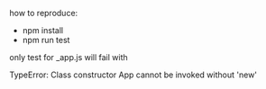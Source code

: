 how to reproduce:
- npm install
- npm run test

only test for _app.js will fail with

TypeError: Class constructor App cannot be invoked without 'new'
